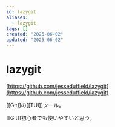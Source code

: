 ```yaml
---
id: lazygit
aliases:
  - lazygit
tags: []
created: "2025-06-02"
updated: "2025-06-02"
---
```


# lazygit

[https://github.com/jesseduffield/lazygit](https://github.com/jesseduffield/lazygit)

[[Git]]の[[TUI]]ツール。

[[Git]]初心者でも使いやすいと思う。
